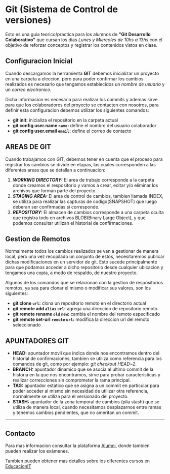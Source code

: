# Git (Sistema de Control de versiones)

Esto es una guia teorico/practica para los alumnos de __"Git Desarrollo Colaborativo"__ que cursan los dias _Lunes y Miercoles de 10hs a 13hs_ con el objetivo de reforzar conceptos y registrar los contenidos vistos en clase.

## Configuracion Inicial

Cuando descargamos la herramienta __GIT__ debemos inicializar un proyecto en una carpeta a eleccion, pero para poder confirmar los cambios realizados es necesario que tengamos establecidos un _nombre de usuario_ y un _correo electronico_.

Dicha informacion es necesaria para realizar los commits y ademas sirve para que los colaboradores del proyecto se contacten con nosotros, para definir esta configuracion debemos utilizar los siguientes comandos:

* __git init:__ inicializa el repositorio en la carpeta actual
* __git config user.name `name`:__ define el nombre del usuario colaborador
* __git config user.email `email`:__ define el correo de contacto

## AREAS DE GIT

Cuando trabajamos con GIT, debemos tener en cuenta que el proceso para registrar los cambios se divide en etapas, las cuales corresponden a las diferentes areas que se detallan a continuacion:

1. ***WORKING DIRECTORY:*** El area de trabajo corresponde a la carpeta donde creamos el respositorio y vamos a crear, editar y/o eliminar los archivos que forman parte del proyecto.
1. ***STAGING AREA:*** El area de control de cambios, tambien llamada INDEX, se utiliza para realizar las capturas de codigo(SNAPSHOT) que luego deberan ser confirmadas si corresponde.
1. ***REPOSITORY:*** El almacen de cambios corresponde a una carpeta oculta que registra todo en archivos BLOB(Binary Large Object), y que podemos consultar utilizan el historial de confirmaciones.

## Gestion de Remotos

Normalmente todos los cambios realizados se van a gestionar de manera local, pero una vez recopilado un conjunto de estos, necesitaremos publicar dichas modificaciones en un servidor de git. Esto sucede principalmente para que podamos acceder a dicho repositorio desde cualquier ubicacion y tengamos una copia, a modo de respaldo, de nuestro proyecto.

Algunos de los comandos que se relacionan con la gestion de respositorios remotos, ya sea para clonar el mismo o modificar sus valores, son los siguientes:

* __git clone `url`:__ clona un repositorio remoto en el directorio actual
* __git remote add `alias` `url`:__ agrega una direccion de repositorio remoto
* __git remote rename `old` `new`:__ cambia el nombre del remoto especificado
* __git remote set-url `remote` `url`:__ modifica la direccion url del remoto seleccionado

## APUNTADORES GIT

* __HEAD:__ apuntador movil que indica donde nos encontramos dentro del historial de confirmaciones, tambien se utiliza como referencia para los comandos de git, como por ejemplo: _git checkout HEAD~2_.
* __BRANCH:__ apuntador dinamico que se asocia al ultimo commit de la historia en la que nos encontramos, sirve para probar caracteristicas y realizar correcciones sin comprometer la rama principal.
* __TAG:__ apuntador estatico que se asigna a un commit en particular para poder acceder al mismo sin necesidad de utilizar otra referencia, normalmente se utiliza para el versionado del proyecto.
* __STASH:__ apuntador de la zona temporal de cambios (pila stash) que se utiliza de manera local, cuando necesitamos desplazarnos entre ramas y tenemos cambios pendientes, que no ameritan un commit.

---

## Contacto

Para mas informacion consultar la plataforma [Alumni](https://alumni.education), donde tambien pueden realizar los exámenes.

Tambien pueden obtener mas detalles sobre los diferentes cursos en [EducacionIT](https://educacionit.com.ar)